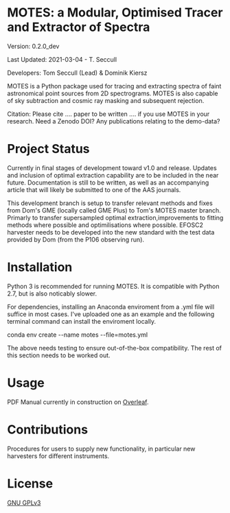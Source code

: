 # MOTES: a Modular, Optimised Tracer and Extractor of Spectra 

Version: 0.2.0_dev

Last Updated: 2021-03-04 - T. Seccull

Developers: Tom Seccull (Lead) & Dominik Kiersz

MOTES is a Python package used for tracing and extracting spectra of faint 
astronomical point sources from 2D spectrograms. MOTES is also capable of sky 
subtraction and cosmic ray masking and subsequent rejection. 

Citation: Please cite .... paper to be written .... if you use MOTES in your 
research. Need a Zenodo DOI? Any publications relating to the demo-data?

# Project Status
Currently in final stages of development toward v1.0 and release. Updates and 
inclusion of optimal extraction capability are to be included in the near 
future. Documentation is still to be written, as well as an accompanying article 
that will likely be submitted to one of the AAS journals.

This development branch is setup to transfer relevant methods and fixes from Dom's GME (locally called GME Plus) to Tom's MOTES master branch. Primarly to transfer supersampled optimal extraction,improvements to fitting methods where possible and optimilisations where possible. EFOSC2 harvester needs to be developed into the new standard with the test data provided by Dom (from the P106 observing run).

# Installation
Python 3 is recommended for running MOTES. It is compatible with Python 2.7, but is also noticably slower.

For dependencies, installing an Anaconda enviroment from a .yml file will suffice in most cases. I've uploaded one as an example and the following terminal command can install the enviroment locally.

conda env create --name motes --file=motes.yml

The above needs testing to ensure out-of-the-box compatibility. The rest of this section needs to be worked out.

# Usage
PDF Manual currently in construction on [Overleaf](https://www.overleaf.com/project/604614a9482e712b1ea2fbbd). 

# Contributions
Procedures for users to supply new functionality, in particular new harvesters 
for different instruments.

# License
[GNU GPLv3](https://www.gnu.org/licenses/gpl-3.0.en.html) 

